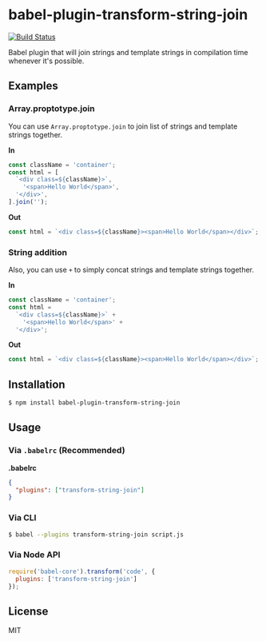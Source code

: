 # babel-plugin-transform-string-join

[![Build Status](https://travis-ci.org/laysent/babel-plugin-transform-string-join.svg?branch=master)](https://travis-ci.org/laysent/babel-plugin-transform-string-join)

Babel plugin that will join strings and template strings in compilation time whenever it's possible.

## Examples

### Array.proptotype.join

You can use `Array.proptotype.join` to join list of strings and template strings together.

**In**

```js
const className = 'container';
const html = [
  `<div class=${className}>`,
    '<span>Hello World</span>',
  '</div>',
].join('');
```

**Out**

```js
const html = `<div class=${className}><span>Hello World</span></div>`;
```

### String addition

Also, you can use `+` to simply concat strings and template strings together.

**In**

```js
const className = 'container';
const html =
  `<div class=${className}>` +
    '<span>Hello World</span>' +
  '</div>';
```

**Out**

```js
const html = `<div class=${className}><span>Hello World</span></div>`;
```

## Installation

```sh
$ npm install babel-plugin-transform-string-join
```

## Usage

### Via `.babelrc` (Recommended)

**.babelrc**

```json
{
  "plugins": ["transform-string-join"]
}
```

### Via CLI

```sh
$ babel --plugins transform-string-join script.js
```

### Via Node API

```javascript
require('babel-core').transform('code', {
  plugins: ['transform-string-join']
});
```

## License

MIT
